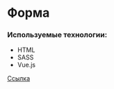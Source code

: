 # Форма

### Используемые технологии:
* HTML
* SASS
* Vue.js

[Ссылка](https://dayonizeus.github.io/form/)
